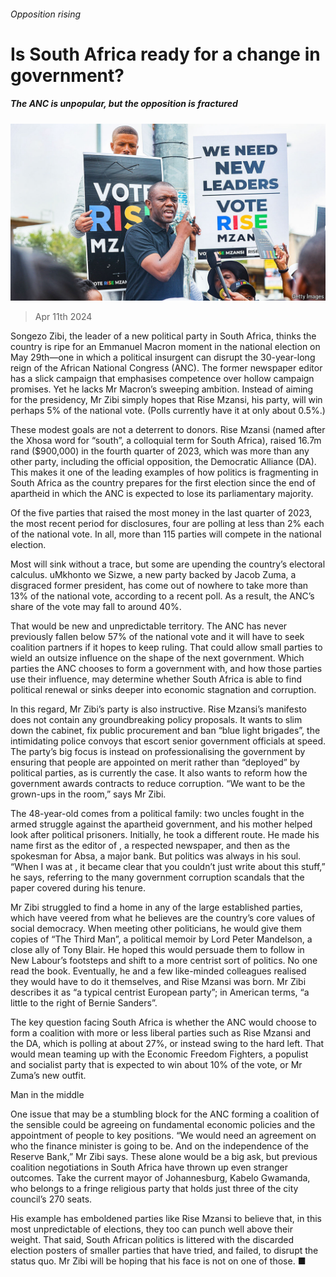 ###### Opposition rising

# Is South Africa ready for a change in government? 

##### The ANC is unpopular, but the opposition is fractured 

![image](images/20240413_MAP002.jpg) 

> Apr 11th 2024 

Songezo Zibi, the leader of a new political party in South Africa, thinks the country is ripe for an Emmanuel Macron moment in the national election on May 29th—one in which a political insurgent can disrupt the 30-year-long reign of the African National Congress (ANC). The former newspaper editor has a slick campaign that emphasises competence over hollow campaign promises. Yet he lacks Mr Macron’s sweeping ambition. Instead of aiming for the presidency, Mr Zibi simply hopes that Rise Mzansi, his party, will win perhaps 5% of the national vote. (Polls currently have it at only about 0.5%.)

These modest goals are not a deterrent to donors. Rise Mzansi (named after the Xhosa word for “south”, a colloquial term for South Africa), raised 16.7m rand ($900,000) in the fourth quarter of 2023, which was more than any other party, including the official opposition, the Democratic Alliance (DA). This makes it one of the leading examples of how politics is fragmenting in South Africa as the country prepares for the first election since the end of apartheid in which the ANC is expected to lose its parliamentary majority.

Of the five parties that raised the most money in the last quarter of 2023, the most recent period for disclosures, four are polling at less than 2% each of the national vote. In all, more than 115 parties will compete in the national election. 

Most will sink without a trace, but some are upending the country’s electoral calculus. uMkhonto we Sizwe, a new party backed by Jacob Zuma, a disgraced former president, has come out of nowhere to take more than 13% of the national vote, according to a recent poll. As a result, the ANC’s share of the vote may fall to around 40%. 

That would be new and unpredictable territory. The ANC has never previously fallen below 57% of the national vote and it will have to seek coalition partners if it hopes to keep ruling. That could allow small parties to wield an outsize influence on the shape of the next government. Which parties the ANC chooses to form a government with, and how those parties use their influence, may determine whether South Africa is able to find political renewal or sinks deeper into economic stagnation and corruption.

In this regard, Mr Zibi’s party is also instructive. Rise Mzansi’s manifesto does not contain any groundbreaking policy proposals. It wants to slim down the cabinet, fix public procurement and ban “blue light brigades”, the intimidating police convoys that escort senior government officials at speed. The party’s big focus is instead on professionalising the government by ensuring that people are appointed on merit rather than “deployed” by political parties, as is currently the case. It also wants to reform how the government awards contracts to reduce corruption. “We want to be the grown-ups in the room,” says Mr Zibi.

The 48-year-old comes from a political family: two uncles fought in the armed struggle against the apartheid government, and his mother helped look after political prisoners. Initially, he took a different route. He made his name first as the editor of , a respected newspaper, and then as the spokesman for Absa, a major bank. But politics was always in his soul. “When I was at , it became clear that you couldn’t just write about this stuff,” he says, referring to the many government corruption scandals that the paper covered during his tenure. 

Mr Zibi struggled to find a home in any of the large established parties, which have veered from what he believes are the country’s core values of social democracy. When meeting other politicians, he would give them copies of “The Third Man”, a political memoir by Lord Peter Mandelson, a close ally of Tony Blair. He hoped this would persuade them to follow in New Labour’s footsteps and shift to a more centrist sort of politics. No one read the book. Eventually, he and a few like-minded colleagues realised they would have to do it themselves, and Rise Mzansi was born. Mr Zibi describes it as “a typical centrist European party”; in American terms, “a little to the right of Bernie Sanders”.

The key question facing South Africa is whether the ANC would choose to form a coalition with more or less liberal parties such as Rise Mzansi and the DA, which is polling at about 27%, or instead swing to the hard left. That would mean teaming up with the Economic Freedom Fighters, a populist and socialist party that is expected to win about 10% of the vote, or Mr Zuma’s new outfit. 

Man in the middle

One issue that may be a stumbling block for the ANC forming a coalition of the sensible could be agreeing on fundamental economic policies and the appointment of people to key positions. “We would need an agreement on who the finance minister is going to be. And on the independence of the Reserve Bank,” Mr Zibi says. These alone would be a big ask, but previous coalition negotiations in South Africa have thrown up even stranger outcomes. Take the current mayor of Johannesburg, Kabelo Gwamanda, who belongs to a fringe religious party that holds just three of the city council’s 270 seats. 

His example has emboldened parties like Rise Mzansi to believe that, in this most unpredictable of elections, they too can punch well above their weight. That said, South African politics is littered with the discarded election posters of smaller parties that have tried, and failed, to disrupt the status quo. Mr Zibi will be hoping that his face is not on one of those. ■

